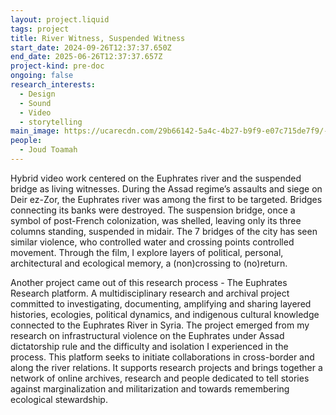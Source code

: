 ```yaml
---
layout: project.liquid
tags: project
title: River Witness, Suspended Witness
start_date: 2024-09-26T12:37:37.650Z
end_date: 2025-06-26T12:37:37.657Z
project-kind: pre-doc
ongoing: false
research_interests:
  - Design
  - Sound
  - Video
  - storytelling
main_image: https://ucarecdn.com/29b66142-5a4c-4b27-b9f9-e07c715de7f9/-/crop/2854x1603/13,98/-/preview/
people:
  - Joud Toamah
---
```

Hybrid video work centered on the Euphrates river and the suspended bridge as living witnesses. During the Assad regime’s assaults and siege on Deir ez-Zor, the Euphrates river was among the first to be targeted. Bridges connecting its banks were destroyed. The suspension bridge, once a symbol of post-French colonization, was shelled, leaving only its three columns standing, suspended in midair. The 7 bridges of the city has seen similar violence, who controlled water and crossing points controlled movement. Through the film, I explore layers of political, personal, architectural and ecological memory, a (non)crossing to (no)return. 

Another project came out of this research process - The Euphrates Research platform. A multidisciplinary research and archival project committed to investigating, documenting, amplifying and sharing layered histories, ecologies, political dynamics, and indigenous cultural knowledge connected to the Euphrates River in Syria. The project emerged from my research on infrastructural violence on the Euphrates under Assad dictatorship rule and the difficulty and isolation I experienced in the process. This platform seeks to initiate collaborations in cross-border and along the river relations. It supports research projects and brings together a network of online archives, research and people dedicated to tell stories against marginalization and militarization and towards remembering ecological stewardship.